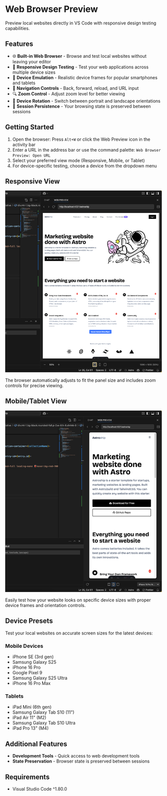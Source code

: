 # Web Browser Preview

Preview local websites directly in VS Code with responsive design testing capabilities.

## Features

- 🌐 **Built-in Web Browser** - Browse and test local websites without leaving your editor
- 📱 **Responsive Design Testing** - Test your web applications across multiple device sizes
- 📱 **Device Emulation** - Realistic device frames for popular smartphones and tablets
- 🔄 **Navigation Controls** - Back, forward, reload, and URL input
- 🔍 **Zoom Control** - Adjust zoom level for better viewing
- 🔄 **Device Rotation** - Switch between portrait and landscape orientations
- 💾 **Session Persistence** - Your browsing state is preserved between sessions

## Getting Started

1. Open the browser: Press `Alt+W` or click the Web Preview icon in the activity bar
2. Enter a URL in the address bar or use the command palette: `Web Browser Preview: Open URL`
3. Select your preferred view mode (Responsive, Mobile, or Tablet)
4. For device-specific testing, choose a device from the dropdown menu

## Responsive View
![Responsive View](./media/image.png)

The browser automatically adjusts to fit the panel size and includes zoom controls for precise viewing.

## Mobile/Tablet View
![Mobile/Tablet View](./media/image-2.png)

Easily test how your website looks on specific device sizes with proper device frames and orientation controls.

## Device Presets

Test your local websites on accurate screen sizes for the latest devices:

### Mobile Devices
- iPhone SE (3rd gen)
- Samsung Galaxy S25
- iPhone 16 Pro
- Google Pixel 9
- Samsung Galaxy S25 Ultra
- iPhone 16 Pro Max

### Tablets
- iPad Mini (6th gen)
- Samsung Galaxy Tab S10 (11")
- iPad Air 11" (M2)
- Samsung Galaxy Tab S10 Ultra
- iPad Pro 13" (M4)


## Additional Features

- **Development Tools** - Quick access to web development tools
- **State Preservation** - Browser state is preserved between sessions

## Requirements

- Visual Studio Code ^1.80.0


